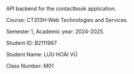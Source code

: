 API backend for the contactbook application.

Course: CT313H-Web Technologies and Services.

Semester 1, Academic year: 2024-2025.

Student ID: B2111967

Student Name: LƯU HOÀI VŨ

Class Number: M01